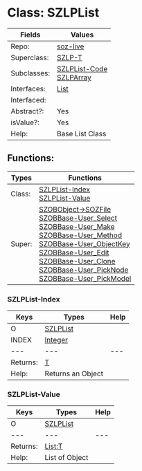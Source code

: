 
# Class:	SZLPList

| Fields | Values |
| --------- | --------- |
| Repo: | [soz-live](/repos/soz-live.html) |
| Superclass: | [SZLP-T](SZLP-T.html) |
| Subclasses: | [SZLPList-Code](SZLPList-Code.html) <br> [SZLPArray](SZLPArray.html) |
| Interfaces: | [List](List.html) |
| Interfaced: |  |
| Abstract?: | Yes |
| isValue?: | Yes |
| Help: | Base List Class |


## Functions:

| Types | Functions |
| --------- | --------- |
| Class: | [SZLPList-Index](#SZLPList-Index) <br> [SZLPList-Value](#SZLPList-Value) |
| Super: | [SZOBObject->SOZFile](SZOBObject.html) <br> [SZOBBase-User_Select](SZOBBase.html) <br> [SZOBBase-User_Make](SZOBBase.html) <br> [SZOBBase-User_Method](SZOBBase.html) <br> [SZOBBase-User_ObjectKey](SZOBBase.html) <br> [SZOBBase-User_Edit](SZOBBase.html) <br> [SZOBBase-User_Clone](SZOBBase.html) <br> [SZOBBase-User_PickNode](SZOBBase.html) <br> [SZOBBase-User_PickModel](SZOBBase.html) |


### SZLPList-Index

| Keys | Types | Help |
| --------- | --------- | --------- |
| O | [SZLPList](SZLPList.html) |  |
| INDEX | [Integer](Integer.html) |  |
| --- | --- | --- |
| Returns: | [T](T.html) |
| Help: | Returns an Object |

### SZLPList-Value

| Keys | Types | Help |
| --------- | --------- | --------- |
| O | [SZLPList](SZLPList.html) |  |
| --- | --- | --- |
| Returns: | [List:T](T.html) |
| Help: | List of Object |

